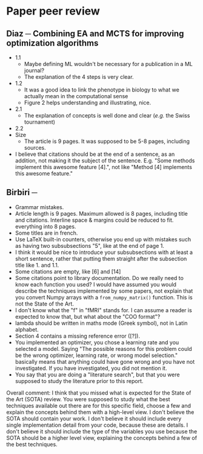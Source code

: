 # Paper peer review

## Diaz ─ Combining EA and MCTS for improving optimization algorithms

- 1.1
  - Maybe defining ML wouldn't be necessary for a publication in a ML journal?
  - The explanation of the 4 steps is very clear.
- 1.2
  - It was a good idea to link the phenotype in biology to what we actually mean in the computational sense
  - Figure 2 helps understanding and illustrating, nice.
- 2.1
  - The explanation of concepts is well done and clear (_e.g._ the Swiss tournament)
- 2.2
- Size
  - The article is 9 pages. It was supposed to be 5-8 pages, including sources.
- I believe that citations should be at the end of a sentence, as an addition, not making it the subject of the sentence. E.g. "Some methods implement this awesome feature [4].", not like "Method [4] implements this awesome feature."

## Birbiri ─

- Grammar mistakes.
- Article length is 9 pages. Maximum allowed is 8 pages, including title and citations. Interline space & margins could be reduced to fit. everything into 8 pages.
- Some titles are in french.
- Use LaTeX built-in counters, otherwise you end up with mistakes such as having two subsubsections "5", like at the end of page 1.
- I think it would be nice to introduce your subsubsections with at least a short sentence, rather that putting them straight after the subsection title like 1. and 1.1.
- Some citations are empty, like [6] and [14]
- Some citations point to library documentation. Do we really need to know each function you used? I would have assumed you would describe the techniques implemented by some papers, not explain that you convert Numpy arrays with a `from_numpy_matrix()` function. This is not the State of the Art.
- I don't know what the "f" in "fMRI" stands for. I can assume a reader is expected to know that, but what about the "COO format"?
- lambda should be written in maths mode (Greek symbol), not in Latin alphabet.
- Section 4 contains a missing reference error ([?]).
- You implemented an optimizer, you chose a learning rate and you selected a model. Saying "The possible reasons for this problem could be the wrong optimizer, learning rate, or wrong model selection." basically means that anything could have gone wrong and you have not investigated. If you have investigated, you did not mention it.
- You say that you are doing a "literature search", but that you were supposed to study the literature prior to this report.

Overall comment: I think that you missed what is expected for the State of the Art (SOTA) review. You were supposed to study what the best techniques available out there are for this specific field, choose a few and explain the concepts behind them with a high-level view. I don't believe the SOTA should contain your work. I don't believe it should include every single implementation detail from your code, because these are details. I don't believe it should include the type of the variables you use because the SOTA should be a higher level view, explaining the concepts behind a few of the best techniques.
